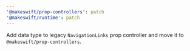 ```yaml
---
'@makeswift/prop-controllers': patch
'@makeswift/runtime': patch
---
```


Add data type to legacy `NavigationLinks` prop controller and move it to `@makeswift/prop-controllers`.

